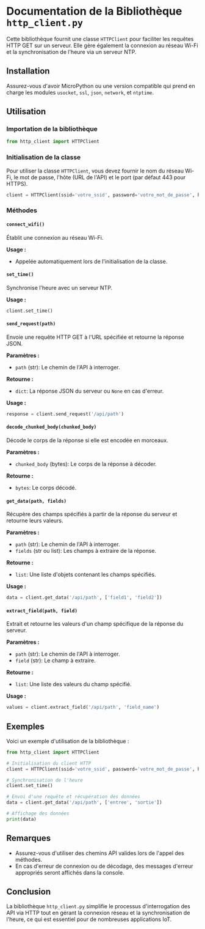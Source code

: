 
# Documentation de la Bibliothèque `http_client.py`

Cette bibliothèque fournit une classe `HTTPClient` pour faciliter les requêtes HTTP GET sur un serveur. Elle gère également la connexion au réseau Wi-Fi et la synchronisation de l'heure via un serveur NTP.

## Installation

Assurez-vous d'avoir MicroPython ou une version compatible qui prend en charge les modules `usocket`, `ssl`, `json`, `network`, et `ntptime`.

## Utilisation

### Importation de la bibliothèque

```python
from http_client import HTTPClient
```

### Initialisation de la classe

Pour utiliser la classe `HTTPClient`, vous devez fournir le nom du réseau Wi-Fi, le mot de passe, l'hôte (URL de l'API) et le port (par défaut 443 pour HTTPS).

```python
client = HTTPClient(ssid='votre_ssid', password='votre_mot_de_passe', host='votre_hote', port=443)
```

### Méthodes

#### `connect_wifi()`

Établit une connexion au réseau Wi-Fi.

**Usage :**
- Appelée automatiquement lors de l'initialisation de la classe.

#### `set_time()`

Synchronise l'heure avec un serveur NTP.

**Usage :**
```python
client.set_time()
```

#### `send_request(path)`

Envoie une requête HTTP GET à l'URL spécifiée et retourne la réponse JSON.

**Paramètres :**
- `path` (str): Le chemin de l'API à interroger.

**Retourne :**
- `dict`: La réponse JSON du serveur ou `None` en cas d'erreur.

**Usage :**
```python
response = client.send_request('/api/path')
```

#### `decode_chunked_body(chunked_body)`

Décode le corps de la réponse si elle est encodée en morceaux.

**Paramètres :**
- `chunked_body` (bytes): Le corps de la réponse à décoder.

**Retourne :**
- `bytes`: Le corps décodé.

#### `get_data(path, fields)`

Récupère des champs spécifiés à partir de la réponse du serveur et retourne leurs valeurs.

**Paramètres :**
- `path` (str): Le chemin de l'API à interroger.
- `fields` (str ou list): Les champs à extraire de la réponse.

**Retourne :**
- `list`: Une liste d'objets contenant les champs spécifiés.

**Usage :**
```python
data = client.get_data('/api/path', ['field1', 'field2'])
```

#### `extract_field(path, field)`

Extrait et retourne les valeurs d'un champ spécifique de la réponse du serveur.

**Paramètres :**
- `path` (str): Le chemin de l'API à interroger.
- `field` (str): Le champ à extraire.

**Retourne :**
- `list`: Une liste des valeurs du champ spécifié.

**Usage :**
```python
values = client.extract_field('/api/path', 'field_name')
```

## Exemples

Voici un exemple d'utilisation de la bibliothèque :

```python
from http_client import HTTPClient

# Initialisation du client HTTP
client = HTTPClient(ssid='votre_ssid', password='votre_mot_de_passe', host='votre_hote')

# Synchronisation de l'heure
client.set_time()

# Envoi d'une requête et récupération des données
data = client.get_data('/api/path', ['entree', 'sortie'])

# Affichage des données
print(data)
```

## Remarques

- Assurez-vous d'utiliser des chemins API valides lors de l'appel des méthodes.
- En cas d'erreur de connexion ou de décodage, des messages d'erreur appropriés seront affichés dans la console.

## Conclusion

La bibliothèque `http_client.py` simplifie le processus d'interrogation des API via HTTP tout en gérant la connexion réseau et la synchronisation de l'heure, ce qui est essentiel pour de nombreuses applications IoT.
